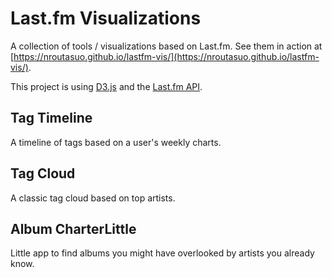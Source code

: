 # Last.fm Visualizations

A collection of tools / visualizations based on Last.fm. See them in action at [https://nroutasuo.github.io/lastfm-vis/](https://nroutasuo.github.io/lastfm-vis/).

This project is using [D3.js](https://d3js.org/) and the [Last.fm API](http://www.last.fm/api).


## Tag Timeline

A timeline of tags based on a user's weekly charts.

## Tag Cloud

A classic tag cloud based on top artists.

## Album CharterLittle

Little app to find albums you might have overlooked by artists you already know. 
